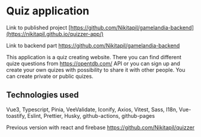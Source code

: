 # Quiz application

Link to published project [https://github.com/Nikitapil/gamelandia-backend](https://nikitapil.github.io/quizzer-app/)

Link to backend part https://github.com/Nikitapil/gamelandia-backend

This application is a quiz creating website. There you can find different quize questions from https://opentdb.com/ API or you can sign up and create your own quizes with possibility to share it with other people. You can create private or public quizes.

## Technologies used
Vue3, Typescript, Pinia, VeeValidate, Iconify, Axios, Vitest, Sass, I18n, Vue-toastify, Eslint, Prettier, Husky, github-actions, github-pages

Previous version with react and firebase https://github.com/Nikitapil/quizzer 
